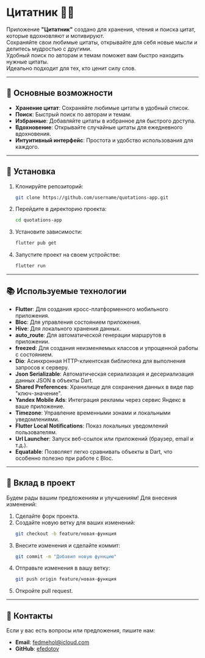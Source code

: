 # Цитатник 📖✨

Приложение **"Цитатник"** создано для хранения, чтения и поиска цитат, которые вдохновляют и мотивируют.  
Сохраняйте свои любимые цитаты, открывайте для себя новые мысли и делитесь мудростью с другими.  
Удобный поиск по авторам и темам поможет вам быстро находить нужные цитаты.  
Идеально подходит для тех, кто ценит силу слов.

---

## 🚀 Основные возможности

- **Хранение цитат**: Сохраняйте любимые цитаты в удобный список.
- **Поиск**: Быстрый поиск по авторам и темам.
- **Избранные**: Добавляйте цитаты в избранное для быстрого доступа.
- **Вдохновение**: Открывайте случайные цитаты для ежедневного вдохновения.
- **Интуитивный интерфейс**: Простота и удобство использования для каждого.

---

## 🔧 Установка

1. Клонируйте репозиторий:
    ```bash
    git clone https://github.com/username/quotations-app.git
    ```
2. Перейдите в директорию проекта:
    ```bash
    cd quotations-app
    ```
3. Установите зависимости:
    ```bash
    flutter pub get
    ```
4. Запустите проект на своем устройстве:
    ```bash
    flutter run
    ```

---

## 📚 Используемые технологии

- **Flutter**: Для создания кросс-платформенного мобильного приложения.
- **Bloc**: Для управления состоянием приложения.
- **Hive**: Для локального хранения данных.
- **auto_route**: Для автоматической генерации маршрутов в приложении.
- **freezed**: Для создания неизменяемых классов и упрощенной работы с состоянием.
- **Dio**: Асинхронная HTTP-клиентская библиотека для выполнения запросов к серверу.
- **Json Serializable**: Автоматическая сериализация и десериализация данных JSON в объекты Dart.
- **Shared Preferences**: Хранилище для сохранения данных в виде пар "ключ-значение".
- **Yandex Mobile Ads**: Интеграция рекламы через сервис Яндекс в ваше приложение.
- **Timezone**: Управление временными зонами и локальными уведомлениями.
- **Flutter Local Notifications**: Показ локальных уведомлений пользователям.
- **Url Launcher**: Запуск веб-ссылок или приложений (браузер, email и т.д.).
- **Equatable**: Позволяет легко сравнивать объекты в Dart, что особенно полезно при работе с Bloc.
---

## 🤝 Вклад в проект

Будем рады вашим предложениям и улучшениям! Для внесения изменений:

1. Сделайте форк проекта.
2. Создайте новую ветку для ваших изменений:
    ```bash
    git checkout -b feature/новая-функция
    ```
3. Внесите изменения и сделайте коммит:
    ```bash
    git commit -m "Добавил новую функцию"
    ```
4. Отправьте изменения в вашу ветку:
    ```bash
    git push origin feature/новая-функция
    ```
5. Откройте pull request.

---

## 📧 Контакты

Если у вас есть вопросы или предложения, пишите нам:

- **Email**: [fedmehol@icloud.com](mailto:fedmehol@icloud.com)
- **GitHub**: [efedotov](https://github.com/efedotov)
